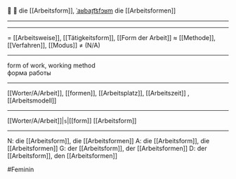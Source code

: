 📝 🔴 die [[Arbeitsform]], [ˈaʁbaɪ̯t͡sfɔʁm](https://youglish.com/pronounce/Arbeitsform/german)
die [[Arbeitsformen]]

---


---
= [[Arbeitsweise]], [[Tätigkeitsform]], [[Form der Arbeit]]
≈ [[Methode]], [[Verfahren]], [[Modus]]
≠ (N/A)

---
form of work, working method  
форма работы

---
[[Worter/A/Arbeit]], [[formen]], [[Arbeitsplatz]], [[Arbeitszeit]]
, [[Arbeitsmodell]]

---
[[Worter/A/Arbeit]]|`s`|[[form]]
[[Arbeitsform]]


---
N: die [[Arbeitsform]], die [[Arbeitsformen]]
A: die [[Arbeitsform]], die [[Arbeitsformen]]
G: der [[Arbeitsform]], der [[Arbeitsformen]]
D: der [[Arbeitsform]], den [[Arbeitsformen]]


#Feminin 